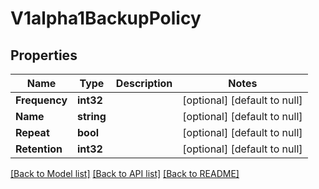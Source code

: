 # V1alpha1BackupPolicy

## Properties
Name | Type | Description | Notes
------------ | ------------- | ------------- | -------------
**Frequency** | **int32** |  | [optional] [default to null]
**Name** | **string** |  | [optional] [default to null]
**Repeat** | **bool** |  | [optional] [default to null]
**Retention** | **int32** |  | [optional] [default to null]

[[Back to Model list]](../README.md#documentation-for-models) [[Back to API list]](../README.md#documentation-for-api-endpoints) [[Back to README]](../README.md)


